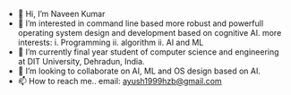- 👋 Hi, I’m Naveen Kumar
- 👀 I’m interested in command line based more robust and powerfull operating system design and development based on cognitive AI.
    more interests:
    i. Programming
    ii. algorithm
    ii. AI and ML
- 🌱 I’m currently final year student of computer science and engineering at DIT University, Dehradun, India.
- 💞️ I’m looking to collaborate on AI, ML and OS design based on AI.
- 📫 How to reach me..
  email: ayush1999hzb@gmail.com

<!---
Naveenkumar-cmd/Naveenkumar-cmd is a ✨ special ✨ repository because its `README.md` (this file) appears on your GitHub profile.
You can click the Preview link to take a look at your changes.
--->
